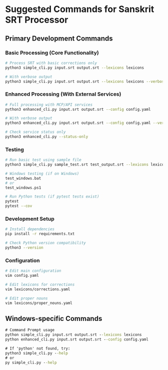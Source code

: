 # Suggested Commands for Sanskrit SRT Processor

## Primary Development Commands

### Basic Processing (Core Functionality)
```bash
# Process SRT with basic corrections only
python3 simple_cli.py input.srt output.srt --lexicons lexicons

# With verbose output
python3 simple_cli.py input.srt output.srt --lexicons lexicons --verbose
```

### Enhanced Processing (With External Services)
```bash
# Full processing with MCP/API services
python3 enhanced_cli.py input.srt output.srt --config config.yaml

# With verbose output
python3 enhanced_cli.py input.srt output.srt --config config.yaml --verbose

# Check service status only
python3 enhanced_cli.py --status-only
```

### Testing
```bash
# Run basic test using sample file
python3 simple_cli.py sample_test.srt test_output.srt --lexicons lexicons --verbose

# Windows testing (if on Windows)
test_windows.bat
# or
test_windows.ps1

# Run Python tests (if pytest tests exist)
pytest
pytest --cov
```

### Development Setup
```bash
# Install dependencies
pip install -r requirements.txt

# Check Python version compatibility
python3 --version
```

### Configuration
```bash
# Edit main configuration
vim config.yaml

# Edit lexicons for corrections
vim lexicons/corrections.yaml

# Edit proper nouns
vim lexicons/proper_nouns.yaml
```

## Windows-specific Commands
```cmd
# Command Prompt usage
python simple_cli.py input.srt output.srt --lexicons lexicons
python enhanced_cli.py input.srt output.srt --config config.yaml

# If 'python' not found, try:
python3 simple_cli.py --help
# or
py simple_cli.py --help
```